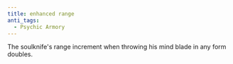 ```yaml
---
title: enhanced range
anti_tags:
  - Psychic Armory
---
```


The soulknife's range increment when throwing his mind blade in any form doubles.
